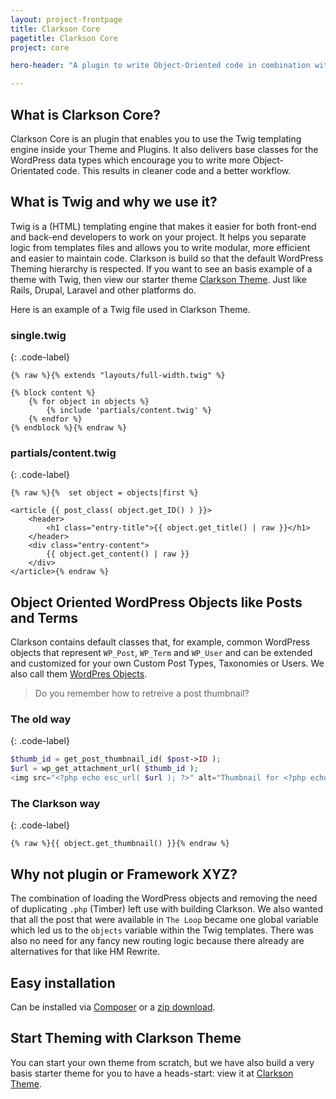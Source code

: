 ```yaml
---
layout: project-frontpage
title: Clarkson Core
pagetitle: Clarkson Core
project: core

hero-header: "A plugin to write Object-Oriented code in combination with the Twig templating engine while keeping the WordPress Way of working in mind."

---
```


## What is Clarkson Core?
Clarkson Core is an plugin that enables you to use the Twig templating engine inside your Theme and Plugins. It also delivers base classes for the WordPress data types which encourage you to write more Object-Orientated code. This results in cleaner code and a better workflow.

## What is Twig and why we use it?

Twig is a (HTML) templating engine that makes it easier for both front-end and back-end developers to work on your project. It helps you separate logic from templates files and allows you to write modular, more efficient and easier to maintain code. 
Clarkson is build so that the default WordPress Theming hierarchy is respected. If you want to see an basis example of a theme with Twig, then view our starter theme [Clarkson Theme](/theme/). Just like Rails, Drupal, Laravel and other platforms do.

Here is an example of a Twig file used in Clarkson Theme.

### single.twig
{: .code-label}
~~~twig
{% raw %}{% extends "layouts/full-width.twig" %}

{% block content %}
    {% for object in objects %}
        {% include 'partials/content.twig' %}
    {% endfor %}
{% endblock %}{% endraw %}
~~~

### partials/content.twig
{: .code-label}

~~~twig
{% raw %}{%  set object = objects|first %}

<article {{ post_class( object.get_ID() ) }}>
    <header>
        <h1 class="entry-title">{{ object.get_title() | raw }}</h1>
    </header>
    <div class="entry-content">
        {{ object.get_content() | raw }}
    </div>
</article>{% endraw %}
~~~

## Object Oriented WordPress Objects like Posts and Terms

Clarkson contains default classes that, for example, common WordPress objects that represent `WP_Post`, `WP_Term` and `WP_User` and can be extended and customized for your own Custom Post Types, Taxonomies or Users. We also call them [WordPres Objects](http://wp-clarkson.com/core/docs/wordpress-objects.html).

> Do you remember how to retreive a post thumbnail?

### The old way
{: .code-label}

~~~php
$thumb_id = get_post_thumbnail_id( $post->ID );
$url = wp_get_attachment_url( $thumb_id );
<img src="<?php echo esc_url( $url ); ?>" alt="Thumbnail for <?php echo $post->post_title; ?>" />
~~~

### The Clarkson way
{: .code-label}

~~~twig
{% raw %}{{ object.get_thumbnail() }}{% endraw %}
~~~

## Why not plugin or Framework XYZ?
The combination of loading the WordPress objects and removing the need of duplicating `.php` (Timber) left use with building Clarkson. We also wanted that all the post that were available in `The Loop` became one global variable which led us to the `objects` variable within the Twig templates. There was also no need for any fancy new routing logic because there already are alternatives for that like HM Rewrite.

## Easy installation
Can be installed via [Composer](/core/docs#composer) or a [zip download](/core/docs#quick-download).

## Start Theming with Clarkson Theme
You can start your own theme from scratch, but we have also build a very basis starter theme for you to have a heads-start:  view it at [Clarkson Theme](/theme/).
